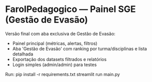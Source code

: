 
# FarolPedagogico — Painel SGE (Gestão de Evasão)

Versão final com aba exclusiva de Gestão de Evasão:
- Painel principal (métricas, alertas, filtros)
- Aba 'Gestão de Evasão' com ranking por turma/disciplinas e lista detalhada
- Exportação dos datasets filtrados e relatórios
- Login simples (admin/admin) para testes

Run:
pip install -r requirements.txt
streamlit run main.py
